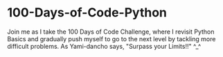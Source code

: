 # 100-Days-of-Code-Python
Join me as I take the 100 Days of Code Challenge, where I revisit Python Basics and gradually push myself to go to the next level by tackling more difficult problems. As Yami-dancho says, "Surpass your Limits!!" ^_^

